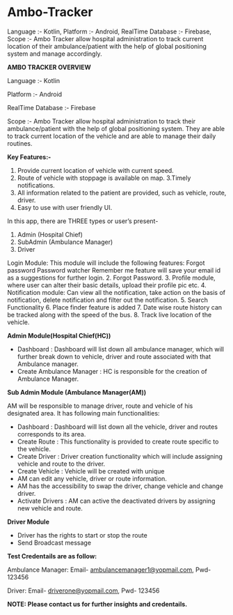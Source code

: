 # Ambo-Tracker
Language :- Kotlin, Platform :- Android, RealTime Database :- Firebase, Scope :- Ambo Tracker allow hospital administration to track current location of their ambulance/patient with the help of global positioning system and manage accordingly.


**AMBO TRACKER OVERVIEW**
 
Language :- Kotlin
 
Platform :- Android
 
RealTime Database :- Firebase
 
Scope :- Ambo Tracker allow hospital administration to track their ambulance/patient with the help of global positioning system. They are able to track current location of the vehicle and are able to manage their daily routines.
 
**Key Features:-**
1. Provide current location of vehicle with current speed.
2. Route of vehicle with stoppage is available on map.
3.Timely notifications.
4. All information related to the patient are provided, such as vehicle, route, driver.
5. Easy to use with user friendly UI.

In this app, there are THREE types or user’s present-
1. Admin (Hospital Chief)
2. SubAdmin (Ambulance Manager)
3. Driver

Login Module: This module will include the following features:
Forgot password
Password watcher
Remember me feature will save your email id as a suggestions for further login.
2. Forgot Password.
3. Profile module, where user can alter their basic details, upload their profile pic etc.
4. Notification module: Can view all the notification, take action on the basis of notification, delete notification and filter out the notification.
5. Search Functionality
6. Place finder feature is added 
7. Date wise route history can be tracked along with the speed of the bus.
8. Track live location of the vehicle.

**Admin Module(Hospital Chief(HC))**
- Dashboard : Dashboard will list down all ambulance manager, which will further break down to vehicle, driver and route associated with that Ambulance manager.
- Create Ambulance Manager : HC is responsible for the creation of Ambulance Manager.

**Sub Admin Module (Ambulance Manager(AM))** 

AM will be responsible to manage driver, route and vehicle of his designated area. It has following main functionalities:
- Dashboard : Dashboard will list down all the vehicle, driver and routes corresponds to its area. 
- Create Route : This functionality is provided to create route specific to the vehicle.
- Create Driver : Driver creation functionality which will include assigning vehicle and route to the driver.
- Create Vehicle : Vehicle will be created with unique 
- AM can edit any vehicle, driver or route information.
- AM has the accessibility to swap the driver, change vehicle and change driver.
- Activate Drivers : AM can active the deactivated drivers by assigning new vehicle and route.

**Driver Module**
- Driver has the rights to start or stop the route
- Send Broadcast message


**Test Credentails are as follow:**

Ambulance Manager:
Email- ambulancemanager1@yopmail.com, 
Pwd- 123456

Driver:
Email- driverone@yopmail.com, 
Pwd- 123456

**NOTE: Please contact us for further insights and credentails.**
